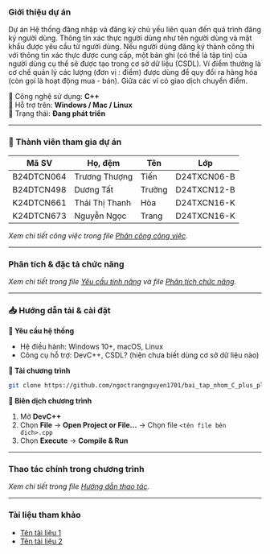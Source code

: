 ### Giới thiệu dự án
Dự án Hệ thống đăng nhập và đăng ký chủ yếu liên quan đến quá trình đăng ký người dùng. Thông tin xác thực người dùng như tên người dùng và mật khẩu được yêu cầu từ người dùng. Nếu người dùng đăng ký thành công thì với thông tin xác thực được cung cấp, một bản ghi (có thể là tập tin) của người dùng cụ thể sẽ được tạo trong cơ sở dữ liệu (CSDL).
Ví điểm thưởng là cơ chế quản lý các lượng (đơn vị : điểm) được dùng để quy đổi ra hàng hóa (còn gọi là hoạt động mua - bán). Giữa các ví có giao dịch chuyển điểm.


🔹 Công nghệ sử dụng: **C++**  
🔹 Hỗ trợ trên: **Windows / Mac / Linux**  
🔹 Trạng thái: **Đang phát triển**  
<!-- - - Trạng thái: **[Hoàn thành / Đang phát triển]**   -->

---

### 👥 Thành viên tham gia dự án
| Mã SV       | Họ, đệm              | Tên     | Lớp            |
|------------|------------------|--------|--------------|
| B24DTCN064 | Trương Thượng    | Tiến   | D24TXCN06-B  |
| B24DTCN498 | Dương Tất        | Trường | D24TXCN12-B  |
| K24DTCN661 | Thái Thị Thanh   | Hòa    | D24TXCN16-K  |
| K24DTCN673 | Nguyễn Ngọc      | Trang  | D24TXCN16-K  |

*Xem chi tiết công việc trong file [Phân công công việc](./docs/Phan_cong_cong_viec.md).*

---

### Phân tích & đặc tả chức năng
*Xem chi tiết trong file [Yêu cầu tính năng](./docs/Yeu_cau_chuc_nang.md) và file [Phân tích chức năng](./docs/Phan_tich_tong_hop_chuc_nang.md).*

---

### 📥 Hướng dẫn tải & cài đặt
**🔹 Yêu cầu hệ thống**
- Hệ điều hành: Windows 10+, macOS, Linux
- Công cụ hỗ trợ: DevC++, CSDL? (hiện chưa biết dùng cơ sở dữ liệu nào)

**🔹 Tải chương trình**
```sh
git clone https://github.com/ngoctrangnguyen1701/bai_tap_nhom_C_plus_plus_toi_thu_nam.git
```

**🔹 Biên dịch chương trình**
1. Mở **DevC++**
2. Chọn **File** → **Open Project or File...** → Chọn file `<tên file bên dịch>.cpp` <!-- nội dung đang cập nhật -->
3. Chọn **Execute** → **Compile & Run**

---

### Thao tác chính trong chương trình
*Xem chi tiết trong file [Hướng dẫn thao tác](./docs/Huong_dan_thao_tac.md).*

---

### Tài liệu tham khảo
<!-- nội dung đang cập nhật -->
- [Tên tài liệu 1](https://example.com)
- [Tên tài liệu 2](https://example.com)
